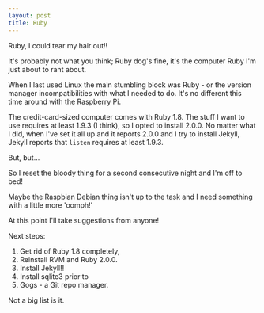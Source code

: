 ```yaml
---
layout: post
title: Ruby
---
```


Ruby, I could tear my hair out!!


It's probably not what you think; Ruby dog's fine, it's the computer Ruby I'm just about to rant about.

When I last used Linux the main stumbling block was Ruby - or the version manager incompatibilities with what I needed to do.  It's no  different this time around with the Raspberry Pi.

The credit-card-sized computer comes with Ruby 1.8.  The stuff I want to use requires at least 1.9.3 (I think), so I opted to install 2.0.0.  No matter what I did, when I've set it all up and it reports 2.0.0 and I try to install Jekyll, Jekyll reports that `listen` requires at least 1.9.3.

But, but…

So I reset the bloody thing for a second consecutive night and I'm off to bed!

Maybe the Raspbian Debian thing isn't up to the task and I need something with a little more 'oomph!'

At this point I'll take suggestions from anyone!

Next steps:

1. Get rid of Ruby 1.8 completely,
1. Reinstall RVM and Ruby 2.0.0.
1. Install Jekyll!!
1. Install sqlite3 prior to
1. Gogs - a Git repo manager.

Not a big list is it.
